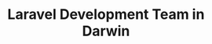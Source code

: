 ---
title: Laravel Development Team in Darwin
permalink: /landings/laravel-developer-darwin
technology: Laravel
location: Darwin
---